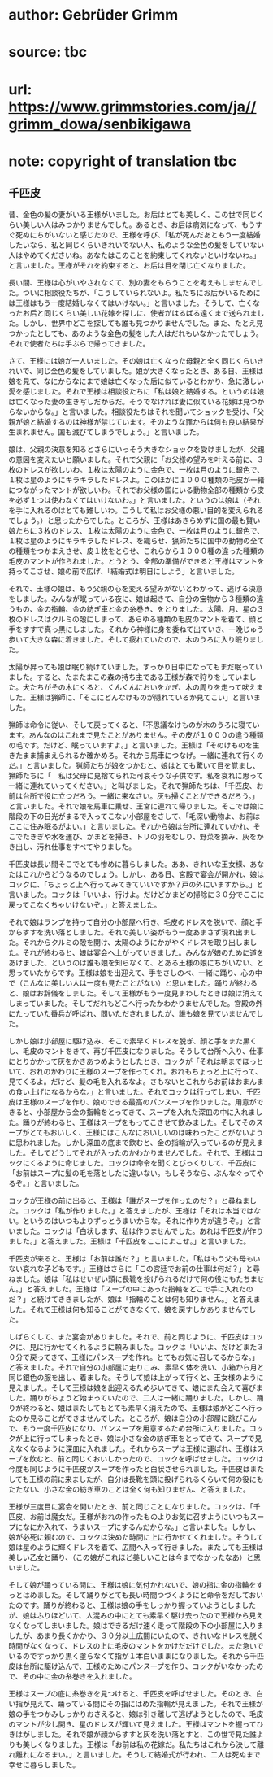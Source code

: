 # author: Gebrüder Grimm
# source: tbc
# url: https://www.grimmstories.com/ja//grimm_dowa/senbikigawa
# note: copyright of translation tbc

## 千匹皮 

昔、金色の髪の妻がいる王様がいました。お后はとても美しく、この世で同じくらい美しい人はみつかりませんでした。あるとき、お后は病気になって、もうすぐ死ぬにちがいないと感じたので、王様を呼び、「私が死んだあともう一度結婚したいなら、私と同じくらいきれいでない人、私のような金色の髪をしていない人はやめてくださいね。あなたはこのことを約束してくれないといけないわ。」と言いました。王様がそれを約束すると、お后は目を閉じ亡くなりました。

長い間、王様は心がいやされなくて、別の妻をもらうことを考えもしませんでした。ついに相談役たちが、「こうしていられないよ。私たちにお后がいるためには王様はもう一度結婚しなくてはいけない。」と言いました。そうして、亡くなったお后と同じくらい美しい花嫁を探しに、使者がはるばる遠くまで送られました。しかし、世界中どこを探しても誰も見つかりませんでした。また、たとえ見つかったとしても、あのような金色の髪をした人はだれもいなかったでしょう。それで使者たちは手ぶらで帰ってきました。

さて、王様には娘が一人いました。その娘は亡くなった母親と全く同じくらいきれいで、同じ金色の髪をしていました。娘が大きくなったとき、ある日、王様は娘を見て、なにからなにまで娘は亡くなった后に似ているとわかり、急に激しい愛を感じました。それで王様は相談役たちに「私は娘と結婚する。というのは娘は亡くなった妻の生き写しだからだ。そうでなければ妻に似ている花嫁は見つからないからな。」と言いました。相談役たちはそれを聞いてショックを受け、「父親が娘と結婚するのは神様が禁じています。そのような罪からは何も良い結果が生まれません。国も滅びてしまうでしょう。」と言いました。

娘は、父親の決意を知るとさらにいっそう大きなショックを受けましたが、父親の意図を変えたいと願いました。それで父親に「お父様の望みを叶える前に、３枚のドレスが欲しいわ。１枚は太陽のように金色で、一枚は月のように銀色で、１枚は星のようにキラキラしたドレスよ。このほかに１０００種類の毛皮が一緒につながったマントが欲しいわ。それでお父様の国にいる動物全部の種類から皮を必ず１つは使わなくてはいけないわ。」と言いました。というのは娘は（それを手に入れるのはとても難しいわ。こうして私はお父様の悪い目的を変えられるでしょう。）と思ったからでした。ところが、王様はあきらめずに国の最も賢い娘たちに３枚のドレス、１枚は太陽のように金色で、一枚は月のように銀色で、１枚は星のようにキラキラしたドレス、を織らせ、猟師たちに国中の動物の全ての種類をつかまえさせ、皮１枚をとらせ、これらから１０００種の違った種類の毛皮のマントが作られました。とうとう、全部の準備ができると王様はマントを持ってこさせ、娘の前で広げ、「結婚式は明日にしよう」と言いました。

それで、王様の娘は、もう父親の心を変える望みがないとわかって、逃げる決意をしました。みんなが眠っている夜に、娘は起きて、自分の宝物から３種類の違うもの、金の指輪、金の紡ぎ車と金の糸巻き、をとりました。太陽、月、星の３枚のドレスはクルミの殻にしまって、あらゆる種類の毛皮のマントを着て、顔と手をすすで真っ黒にしました。それから神様に身を委ねて出ていき、一晩じゅう歩いて大きな森に着きました。そして疲れていたので、木のうろに入り眠りました。

太陽が昇っても娘は眠り続けていました。すっかり日中になってもまだ眠っていました。すると、たまたまこの森の持ち主である王様が森で狩りをしていました。犬たちがその木にくると、くんくんにおいをかぎ、木の周りを走って吠えました。王様は猟師に、「そこにどんなけものが隠れているか見てこい」と言いました。

猟師は命令に従い、そして戻ってくると、「不思議なけものが木のうろに寝ています。あんなのはこれまで見たことがありません。その皮が１０００の違う種類の毛です。だけど、眠っていますよ。」と言いました。王様は「そのけものを生きたまま捕まえられるか確かめろ。それから馬車につなげ。一緒に連れて行くのだ。」と言いました。猟師たちが娘をつかむと、娘はとても驚いて目を覚まし、猟師たちに「　私は父母に見捨てられた可哀そうな子供です。私を哀れに思って一緒に連れていってください。」と叫びました。それで猟師たちは、「千匹皮、お前は台所で役に立つだろう。一緒に来なさい。灰も掃くことができるだろう。」と言いました。それで娘を馬車に乗せ、王宮に連れて帰りました。そこでは娘に階段の下の日光がまるで入ってこない小部屋をさして、「毛深い動物よ、お前はここに住み眠るがよい。」と言いました。それから娘は台所に連れていかれ、そこでたきぎや水を運び、かまどを掃き、トリの羽をむしり、野菜を摘み、灰をかき出し、汚れ仕事をすべてやりました。

千匹皮は長い間そこでとても惨めに暮らしました。ああ、きれいな王女様、あなたはこれからどうなるのでしょう。しかし、ある日、宮殿で宴会が開かれ、娘はコックに、「ちょっと上へ行ってみてきていいですか？戸の外にいますから。」と言いました。コックは「いいよ、行けよ。だけどかまどの掃除に３０分でここに戻ってこなくちゃいけないぞ。」と答えました。

それで娘はランプを持って自分の小部屋へ行き、毛皮のドレスを脱いで、顔と手からすすを洗い落としました。それで美しい姿がもう一度あまさず現れ出ました。それからクルミの殻を開け、太陽のようにかがやくドレスを取り出しました。それが終わると、娘は宴会へ上がっていきました。みんなが娘のために道をあけました、というのは誰も娘を知らなくて、とある王様の娘にちがいない、と思っていたからです。王様は娘を出迎えて、手をさしのべ、一緒に踊り、心の中で（こんなに美しい人は一度も見たことがない）と思いました。踊りが終わると、娘はお辞儀をしました。そして王様がもう一度見まわしたときは娘は消えてしまっていました。そしてだれもどこへ行ったかわかりませんでした。宮殿の外にたっていた番兵が呼ばれ、問いただされましたが、誰も娘を見ていませんでした。

しかし娘は小部屋に駆け込み、そこで素早くドレスを脱ぎ、顔と手をまた黒くし、毛皮のマントをきて、再び千匹皮になりました。そうして台所へ入り、仕事にとりかかって灰をかきあつめようとしたとき、コックが「それは朝までほっといて、おれのかわりに王様のスープを作ってくれ。おれもちょっと上に行って、見てくるよ。だけど、髪の毛を入れるなよ。さもないとこれからお前はおまんまの食い上げになるからな。」と言いました。それでコックは行ってしまい、千匹皮は王様のスープを作り、娘のできる最高のパンスープを作りました。用意ができると、小部屋から金の指輪をとってきて、スープを入れた深皿の中に入れました。踊りが終わると、王様はスープをもってこさせて飲みました。そしてそのスープがとてもおいしく、王様にはこんなにおいしいのは味わったことがないように思われました。しかし深皿の底まで飲むと、金の指輪が入っているのが見えました。そしてどうしてそれが入ったのかわかりませんでした。それで、王様はコックにくるように命じました。コックは命令を聞くとびっくりして、千匹皮に「お前はスープに髪の毛を落としたに違いない。もしそうなら、ぶんなぐってやるぞ。」と言いました。

コックが王様の前に出ると、王様は「誰がスープを作ったのだ？」と尋ねました。コックは「私が作りました。」と答えましたが、王様は「それは本当ではない。というのはいつもよりずっとうまいからな。それに作り方が違うぞ。」と言いました。コックは「白状します、私は作りませんでした。あれは千匹皮が作りました。」と答えました。王様は「千匹皮をここによこせ。」と言いました。

千匹皮が来ると、王様は「お前は誰だ？」と言いました。「私はもう父も母もいない哀れな子どもです。」王様はさらに「この宮廷でお前の仕事は何だ？」と尋ねました。娘は「私はせいぜい頭に長靴を投げられるだけで何の役にもたちません。」と答えました。王様は「スープの中にあった指輪をどこで手に入れたのだ？」と続けてききましたが、娘は「指輪のことは何も知りません。」と答えました。それで王様は何も知ることができなくて、娘を戻すしかありませんでした。

しばらくして、また宴会がありました。それで、前と同じように、千匹皮はコックに、見に行かせてくれるように頼みました。コックは「いいよ、だけどまた３０分で戻ってきて、王様にパンスープを作れ。とてもお気に召してるからな。」と答えました。それで自分の小部屋に走りこみ、素早く体を洗い、小箱から月と同じ銀色の服を出し、着ました。そうして娘は上がって行くと、王女様のように見えました。そして王様は娘を出迎えるため歩いてきて、娘にまた会えて喜びました。踊りがちょうど始まっていたので、二人は一緒に踊りました。しかし、踊りが終わると、娘はまたしてもとても素早く消えたので、王様は娘がどこへ行ったのか見ることができませんでした。ところが、娘は自分の小部屋に跳びこんで、もう一度千匹皮になり、パンスープを用意するため台所に入りました。コックが上に行ってしまったとき、娘は小さな金の紡ぎ車をとってきて、スープで見えなくなるように深皿に入れました。それからスープは王様に運ばれ、王様はスープを飲むと、前と同じくおいしかったので、コックを呼ばせました。コックは今度も同じように千匹皮がスープを作ったと白状させられました。千匹皮はまたしても王様の前に来ましたが、自分は長靴を頭に投げられるくらいで何の役にもたたない、小さな金の紡ぎ車のことは全く何も知りません、と答えました。

王様が三度目に宴会を開いたとき、前と同じことになりました。コックは、「千匹皮、お前は魔女だ。王様がおれの作ったものよりお気に召すようにいつもスープになにか入れて、うまいスープにするんだからな。」と言いました。しかし、娘が必死に頼むので、コックは決めた時間に上に行かせてくれました。そうして娘は星のように輝くドレスを着て、広間へ入って行きました。またしても王様は美しい乙女と踊り、（この娘がこれほど美しいことは今までなかったなあ）と思いました。

そして娘が踊っている間に、王様は娘に気付かれないで、娘の指に金の指輪をすっとはめました。そして踊りがとても長い時間つづくようにと命令をだしておいたのです。踊りが終わると、王様は娘の手をしっかり握っていようとしましたが、娘はふりほどいて、人混みの中にとても素早く駆け去ったので王様から見えなくなってしまいました。娘はできるだけ速く走って階段の下の小部屋に入りましたが、あまり長くかかり、３０分以上広間にいたので、きれいなドレスを脱ぐ時間がなくなって、ドレスの上に毛皮のマントをかけだだけでした。また急いでいるのですっかり黒く塗らなくて指が１本白いままになりました。それから千匹皮は台所に駆け込んで、王様のためにパンスープを作り、コックがいなかったので、その中に金の糸巻きを入れました。

王様はスープの底に糸巻きを見つけると、千匹皮を呼ばせました。そのとき、白い指が見えて、踊っている間にその指にはめた指輪が見えました。それで王様が娘の手をつかみしっかりおさえると、娘は引き離して逃げようとしたので、毛皮のマントが少し開き、星のドレスが輝いて見えました。王様はマントを握ってひきはがしました。それで娘が顔からすすと灰を洗い落とすと、この世で見た誰よりも美しくなりました。王様は「お前は私の花嫁だ。私たちはこれから決して離れ離れになるまい。」と言いました。そうして結婚式が行われ、二人は死ぬまで幸せに暮らしました。
